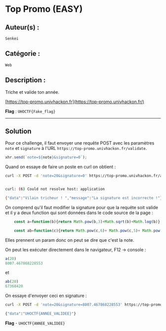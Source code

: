 # Top Promo (EASY)

## Auteur(s) :
`Senkei`

## Catégorie :
`Web`

## Description :

Triche et valide ton année.

[https://top-promo.univhackon.fr](https://top-promo.univhackon.fr/)

**Flag** : `UHOCTF{Fake_flag}`

---

## Solution

Pour ce challenge, il faut envoyer une requête POST avec les paramètres `note` et `signature` à l'URL `https://top-promo.univhackon.fr/validate`.

```js
xhr.send(`note=${note}&signature=0`);
```
Quand on essaye de faire un poste en curl on obtient :



```bash
curl -X POST -d 'note=20&signature=0' https://top-promo.univhackon.fr/ajouter


curl: (6) Could not resolve host: application

{"data":"Vilain tricheur ! ","message":"La signature est incorrecte !"}

```

On comprend qu'il faut modifier la signature pour que la requête soit valide et il y a deux function qui sont données dans le code source de la page :

```js
    const a=function(b){return Math.pow(b,3)+Math.sqrt(b)+Math.log(b)};

    const ab=function(c){return Math.pow(c,6)+ Math.pow(c,5)+ Math.pow(c,4)+ Math.pow(c,3)+ Math.pow(c,2)+c};
```
Elles prennent un param donc on peut se dire que c'est la note.

On peut les exécuter directement dans le navigateur, F12 -> console :

```js
a(20)
8007.467868228553 

```
et 

```js
ab(20)
67368420 
```

On essaye d'envoyer ceci en signature :

```bash
curl -X POST -d 'note=20&signature=8007.467868228553' https://top-promo.univhackon.fr/ajouter

{"data":"UHOCTF{ANNEE_VALIDEE}"}

```

**Flag** - `UHOCTF{ANNEE_VALIDEE}`


